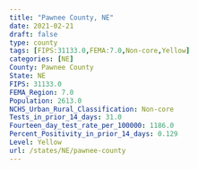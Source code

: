 ```yaml
---
title: "Pawnee County, NE"
date: 2021-02-21
draft: false
type: county
tags: [FIPS:31133.0,FEMA:7.0,Non-core,Yellow]
categories: [NE]
County: Pawnee County
State: NE
FIPS: 31133.0
FEMA_Region: 7.0
Population: 2613.0
NCHS_Urban_Rural_Classification: Non-core
Tests_in_prior_14_days: 31.0
Fourteen_day_test_rate_per_100000: 1186.0
Percent_Positivity_in_prior_14_days: 0.129
Level: Yellow
url: /states/NE/pawnee-county
---
```




